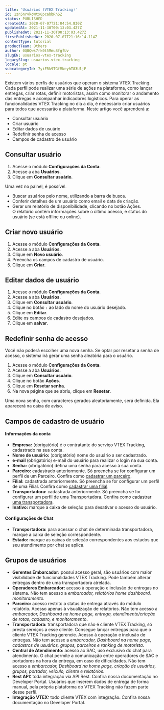 ```yaml
---
title: 'Usuários (VTEX Tracking)'
id: 1zn5nrvkoWtx0pcabbRhSZ
status: PUBLISHED
createdAt: 2020-07-07T21:04:54.830Z
updatedAt: 2021-11-30T00:13:03.427Z
publishedAt: 2021-11-30T00:13:03.427Z
firstPublishedAt: 2020-07-07T21:16:14.114Z
contentType: tutorial
productTeam: Others
author: 0QBQws7rk0t5Mnu8fgfUv
slugEN: usuarios-vtex-tracking
legacySlug: usuarios-vtex-tracking
locale: pt
subcategoryId: 7yiFRk9TGfMNeyhT83UljP
---
```


Existem vários perfis de usuários que operam o sistema VTEX Tracking. Cada perfil pode realizar uma série de ações na plataforma, como lançar entregas, criar rotas, definir motoristas, assim como monitorar o andamento das entregas e acompanhar indicadores logísticos. Para operar as funcionalidades VTEX Tracking no dia a dia, é necessário criar usuários para todos que acessarão a plataforma. Neste artigo você aprenderá a:

- Consultar usuário  
- Criar usuário  
- Editar dados de usuário  
- Redefinir senha de acesso  
- Campos de cadastro de usuário  

## Consultar usuário

1. Acesse o módulo **Configurações da Conta**.  
2. Acesse a aba **Usuários**.  
3. Clique em **Consultar usuário**.  

Uma vez no painel, é possível:

- Buscar usuários pelo nome, utilizando a barra de busca.   
- Conferir detalhes de um usuário como email e data de criação.  
- Gerar um relatório de disponibilidade, clicando no botão Ações.  
O relatório contém informações sobre o último acesso, e status do usuário (se está offline ou online).

## Criar novo usuário

1. Acesse o módulo **Configurações da Conta**.  
2. Acesse a aba **Usuários**.  
3. Clique em **Novo usuário**.  
4. Preencha os campos de cadastro de usuário.   
5. Clique em **Criar**.  

## Editar dados de usuário

1. Acesse o módulo **Configurações da Conta**.
2. Acesse a aba **Usuários**.
3. Clique em **Consultar usuário**.
4. Clique no botão `:` ao lado do nome do usuário desejado.
5.  Clique em **Editar**.
6. Edite os campos de cadastro desejados. 
7. Clique em **salvar**.

## Redefinir senha de acesso

<div class="alert alert-warning">Você não poderá escolher uma nova senha. Se optar por resetar a senha de acesso, o sistema irá gerar uma senha aleatória para o usuário.
</div>

1. Acesse o módulo **Configurações da Conta**.  
2. Acesse a aba **Usuários**.  
3. Clique em **Consultar usuário**.  
4. Clique no botão **Ações**.  
5. Clique em **Resetar senha**.  
6. Na nova página que se abriu, clique em **Resetar**.  

Uma nova senha, com caracteres gerados aleatoriamente, será definida. Ela aparecerá na caixa de aviso.

## Campos de cadastro de usuário

#### Informações da conta
- **Empresa:** (obrigatório) é o contratante do serviço VTEX Tracking, cadastrado na sua conta.
- **Nome de usuário:** (obrigatório) nome do usuário a ser cadastrado.
- **e-mail** (obrigatório) e-mail do usuário para realizar o login na sua conta.
- **Senha:** (obrigatório) defina uma senha para acesso à sua conta.
- **Parceiro:** cadastrado anteriormente. Só preencha se for configurar um perfil de um Parceiro. Confira como [cadastrar um parceiro](https://help.vtex.com/pt/tutorial/parceiros-vtex-tracking--2xEHQ98hoMzgkrdhkpOedQ).
- **Filial:** cadastrada anteriormente. Só preencha se for configurar um perfil de uma Filial. Confira como [cadastrar uma filial](https://help.vtex.com/pt/tutorial/filial-vtex-tracking--6mD8L390WPORidxGp9TKfp).
- **Transportadora:** cadastrada anteriormente. Só preencha se for configurar um perfil de uma Transportadora. Confira como [cadastrar uma transportadora](https://help.vtex.com/pt/tutorial/transportadoras-vtex-tracking--2HVE5D2fheT4cDPjiApL1Y).
- **Inativo:** marque a caixa de seleção para desativar o acesso do usuário. 

#### Configurações de Chat

- **Transportadora:** para acessar o chat de determinada transportadora, marque a caixa de seleção correspondente.
- **Estado:** marque as caixas de seleção correspondentes aos estados que seu atendimento por chat se aplica. 

## Grupos de usuários

- **Gerentes Embarcador:** possui acesso geral, são usuários com maior visibilidade de funcionalidades VTEX Tracking. Pode também alterar entregas dentro de uma transportadora atrelada. 
- **Operadores Embarcador:** acesso à operação e inclusão de entregas no sistema. Não tem acesso a *embarcador, relatórios home dashboard,  monitoramento*.
- **Parceiro:** acesso restrito a status de entrega através do módulo relatório. Acesso apenas à  visualização de relatórios. Não tem acesso a *embarcador, Dashboard na home page, entrega, atendimento/criação de rotas, cadastro, e monitoramento*. 
- **Transportadora:** transportadora que não é cliente VTEX Tracking, só presta serviços a esse cliente. Consegue lançar entregas para que o cliente VTEX Tracking gerencie. Acesso à operação e inclusão de entregas. Não tem acesso a *embarcador, Dashboard na home page, cadastros de usuários, grupos, parceiros e ranking de motorista*.
- **Central de Atendimento:** acesso ao SAC, uso exclusivo do chat para atendimento. O chat permite a comunicação entre operadores de SAC e portadores na hora da entrega, em caso de dificuldades.  Não tem acesso a *embarcador, Dashboard na home page, criação de  usuários, grupos, portador, veículo, cliente e relatórios*. 
- **Rest API:** toda integração via API Rest. Confira nossa documentação no Developer Portal. Usuários que inserem dados de entrega de forma manual, pela própria plataforma do VTEX Tracking não fazem parte desse perfil. 
- **Integração VTEX:** todo cliente VTEX com integração. Confira nossa documentação no Developer Portal. 

